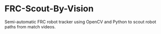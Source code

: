 # FRC-Scout-By-Vision
Semi-automatic FRC robot tracker using OpenCV and Python to scout robot paths from match videos.
